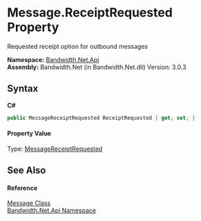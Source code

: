 ﻿# Message.ReceiptRequested Property 
 

Requested receipt option for outbound messages

**Namespace:**&nbsp;<a href ="N_Bandwidth_Net_Api.md">Bandwidth.Net.Api</a><br />**Assembly:**&nbsp;Bandwidth.Net (in Bandwidth.Net.dll) Version: 3.0.3

## Syntax

**C#**<br />
``` C#
public MessageReceiptRequested ReceiptRequested { get; set; }
```


#### Property Value
Type: <a href ="T_Bandwidth_Net_Api_MessageReceiptRequested.md">MessageReceiptRequested</a>

## See Also


#### Reference
<a href ="T_Bandwidth_Net_Api_Message.md">Message Class</a><br /><a href ="N_Bandwidth_Net_Api.md">Bandwidth.Net.Api Namespace</a><br />